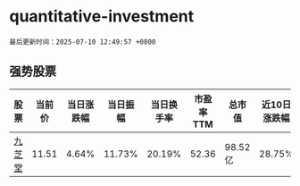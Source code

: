 # quantitative-investment

`最后更新时间：2025-07-10 12:49:57 +0800`

## 强势股票

|股票|当前价|当日涨跌幅|当日振幅|当日换手率|市盈率TTM|总市值|近10日涨跌幅|
|----|----|----|----|----|----|----|----|
|[九芝堂](https://xueqiu.com/S/SZ000989)|11.51|4.64%|11.73%|20.19%|52.36|98.52亿|28.75%|
